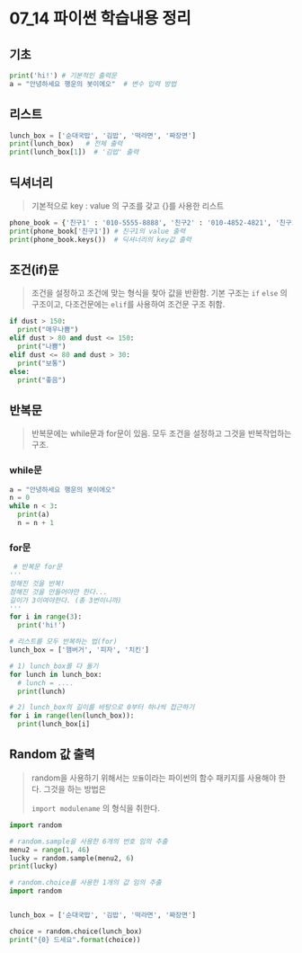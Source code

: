 # 07_14 파이썬 학습내용 정리

## 기초

```python
print('hi!') # 기본적인 출력문
a = "안녕하세요 행운의 봇이에오"  # 변수 입력 방법

```

## 리스트

```python
lunch_box = ['순대국밥', '김밥', '떡라면', '짜장면']
print(lunch_box)   # 전체 출력
print(lunch_box[1])  # '김밥' 출력
```

## 딕셔너리

> 기본적으로 key : value 의 구조를 갖고 {}를 사용한 리스트

```python
phone_book = {'친구1' : '010-5555-8888', '친구2' : '010-4852-4821', '친구3' : '010-9787-2734'}
print(phone_book['친구1']) # 친구1의 value 출력
print(phone_book.keys())  # 딕셔너리의 key값 출력
```

## 조건(if)문

> 조건을 설정하고 조건에 맞는 형식을 찾아 값을 반환함. 기본 구조는 `if` `else` 의 구조이고, 다조건문에는 `elif`를 사용하여 조건문 구조 취함.

```python
if dust > 150:
  print("매우나쁨")
elif dust > 80 and dust <= 150:
  print("나쁨")
elif dust <= 80 and dust > 30:
  print("보통")
else:
  print("좋음")
```



## 반복문

>반복문에는 while문과 for문이 있음. 모두 조건을 설정하고 그것을 반복작업하는 구조.
>
>

### while문

```python
a = "안녕하세요 행운의 봇이에오"
n = 0
while n < 3:
  print(a)
  n = n + 1
```

### for문

```python
 # 반복문 for문
'''
정해진 것을 반복!
정해진 것을 만들어야만 한다...
길이가 3이여야한다. (총 3번이니까)
'''
for i in range(3):
  print('hi!')

# 리스트를 모두 반복하는 법(for)
lunch_box = ['햄버거', '피자', '치킨']

# 1) lunch_box를 다 돌기
for lunch in lunch_box:
  # lunch = ....
  print(lunch)

# 2) lunch_box의 길이를 바탕으로 0부터 하나씩 접근하기
for i in range(len(lunch_box)):
  print(lunch_box[i]
```



## Random 값 출력

> random을 사용하기 위해서는 `모듈`이라는 파이썬의 함수 패키지를 사용해야 한다. 그것을 하는 방법은
>
> `import modulename` 의 형식을 취한다.

```python
import random

# random.sample을 사용한 6개의 번호 임의 추출
menu2 = range(1, 46)
lucky = random.sample(menu2, 6)
print(lucky) 

# random.choice를 사용한 1개의 값 임의 추출
import random


lunch_box = ['순대국밥', '김밥', '떡라면', '짜장면']

choice = random.choice(lunch_box)
print("{0} 드세요".format(choice))
```

